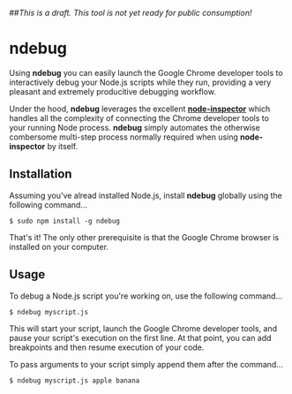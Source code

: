 ##*This is a draft. This tool is not yet ready for public consumption!*

# ndebug

Using **ndebug** you can easily launch the Google Chrome developer tools to interactively debug your Node.js scripts while they run, providing a very pleasant and extremely producitive debugging workflow.

Under the hood, **ndebug** leverages the excellent [**node-inspector**](https://npmjs.org/package/node-inspector) which handles all the complexity of connecting the Chrome developer tools to your running Node process. **ndebug** simply automates the otherwise combersome multi-step process normally required when using **node-inspector** by itself.

## Installation

Assuming you've alread installed Node.js, install **ndebug** globally using the following command...

    $ sudo npm install -g ndebug

That's it! The only other prerequisite is that the Google Chrome browser is installed on your computer.


## Usage

To debug a Node.js script you're working on, use the following command...

    $ ndebug myscript.js

This will start your script, launch the Google Chrome developer tools, and pause your script's execution on the first line. At that point, you can add breakpoints and then resume execution of your code.

To pass arguments to your script simply append them after the command...

    $ ndebug myscript.js apple banana


